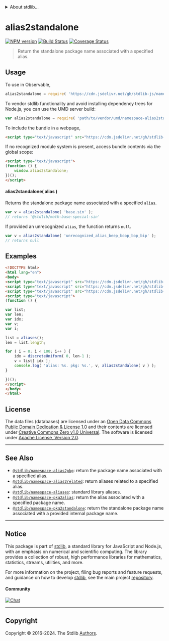 <!--

@license Apache-2.0

Copyright (c) 2021 The Stdlib Authors.

Licensed under the Apache License, Version 2.0 (the "License");
you may not use this file except in compliance with the License.
You may obtain a copy of the License at

   http://www.apache.org/licenses/LICENSE-2.0

Unless required by applicable law or agreed to in writing, software
distributed under the License is distributed on an "AS IS" BASIS,
WITHOUT WARRANTIES OR CONDITIONS OF ANY KIND, either express or implied.
See the License for the specific language governing permissions and
limitations under the License.

-->


<details>
  <summary>
    About stdlib...
  </summary>
  <p>We believe in a future in which the web is a preferred environment for numerical computation. To help realize this future, we've built stdlib. stdlib is a standard library, with an emphasis on numerical and scientific computation, written in JavaScript (and C) for execution in browsers and in Node.js.</p>
  <p>The library is fully decomposable, being architected in such a way that you can swap out and mix and match APIs and functionality to cater to your exact preferences and use cases.</p>
  <p>When you use stdlib, you can be absolutely certain that you are using the most thorough, rigorous, well-written, studied, documented, tested, measured, and high-quality code out there.</p>
  <p>To join us in bringing numerical computing to the web, get started by checking us out on <a href="https://github.com/stdlib-js/stdlib">GitHub</a>, and please consider <a href="https://opencollective.com/stdlib">financially supporting stdlib</a>. We greatly appreciate your continued support!</p>
</details>

# alias2standalone

[![NPM version][npm-image]][npm-url] [![Build Status][test-image]][test-url] [![Coverage Status][coverage-image]][coverage-url] <!-- [![dependencies][dependencies-image]][dependencies-url] -->

> Return the standalone package name associated with a specified alias.

<!-- Section to include introductory text. Make sure to keep an empty line after the intro `section` element and another before the `/section` close. -->

<section class="intro">

</section>

<!-- /.intro -->

<!-- Package usage documentation. -->



<section class="usage">

## Usage

To use in Observable,

```javascript
alias2standalone = require( 'https://cdn.jsdelivr.net/gh/stdlib-js/namespace-alias2standalone@umd/browser.js' )
```

To vendor stdlib functionality and avoid installing dependency trees for Node.js, you can use the UMD server build:

```javascript
var alias2standalone = require( 'path/to/vendor/umd/namespace-alias2standalone/index.js' )
```

To include the bundle in a webpage,

```html
<script type="text/javascript" src="https://cdn.jsdelivr.net/gh/stdlib-js/namespace-alias2standalone@umd/browser.js"></script>
```

If no recognized module system is present, access bundle contents via the global scope:

```html
<script type="text/javascript">
(function () {
    window.alias2standalone;
})();
</script>
```

#### alias2standalone( alias )

Returns the standalone package name associated with a specified `alias`.

```javascript
var v = alias2standalone( 'base.sin' );
// returns '@stdlib/math-base-special-sin'
```

If provided an unrecognized `alias`, the function returns `null`.

```javascript
var v = alias2standalone( 'unrecognized_alias_beep_boop_bop_bip' );
// returns null
```

</section>

<!-- /.usage -->

<!-- Package usage notes. Make sure to keep an empty line after the `section` element and another before the `/section` close. -->

<section class="notes">

</section>

<!-- /.notes -->

<!-- Package usage examples. -->

<section class="examples">

## Examples

<!-- TODO: better example -->

<!-- eslint no-undef: "error" -->

```html
<!DOCTYPE html>
<html lang="en">
<body>
<script type="text/javascript" src="https://cdn.jsdelivr.net/gh/stdlib-js/random-base-discrete-uniform@umd/browser.js"></script>
<script type="text/javascript" src="https://cdn.jsdelivr.net/gh/stdlib-js/namespace-aliases@umd/browser.js"></script>
<script type="text/javascript" src="https://cdn.jsdelivr.net/gh/stdlib-js/namespace-alias2standalone@umd/browser.js"></script>
<script type="text/javascript">
(function () {

var list;
var len;
var idx;
var v;
var i;

list = aliases();
len = list.length;

for ( i = 0; i < 100; i++ ) {
    idx = discreteUniform( 0, len-1 );
    v = list[ idx ];
    console.log( 'alias: %s. pkg: %s.', v, alias2standalone( v ) );
}

})();
</script>
</body>
</html>
```

</section>

<!-- /.examples -->

<!-- Section for describing a command-line interface. -->



<!-- Section to include cited references. If references are included, add a horizontal rule *before* the section. Make sure to keep an empty line after the `section` element and another before the `/section` close. -->

<section class="references">

</section>

<!-- /.references -->

<!-- <license> -->

## License

The data files (databases) are licensed under an [Open Data Commons Public Domain Dedication & License 1.0][pddl-1.0] and their contents are licensed under [Creative Commons Zero v1.0 Universal][cc0]. The software is licensed under [Apache License, Version 2.0][apache-license].

<!-- </license> -->

<!-- Section for related `stdlib` packages. Do not manually edit this section, as it is automatically populated. -->

<section class="related">

* * *

## See Also

-   <span class="package-name">[`@stdlib/namespace-alias2pkg`][@stdlib/namespace/alias2pkg]</span><span class="delimiter">: </span><span class="description">return the package name associated with a specified alias.</span>
-   <span class="package-name">[`@stdlib/namespace-alias2related`][@stdlib/namespace/alias2related]</span><span class="delimiter">: </span><span class="description">return aliases related to a specified alias.</span>
-   <span class="package-name">[`@stdlib/namespace-aliases`][@stdlib/namespace/aliases]</span><span class="delimiter">: </span><span class="description">standard library aliases.</span>
-   <span class="package-name">[`@stdlib/namespace-pkg2alias`][@stdlib/namespace/pkg2alias]</span><span class="delimiter">: </span><span class="description">return the alias associated with a specified package name.</span>
-   <span class="package-name">[`@stdlib/namespace-pkg2standalone`][@stdlib/namespace/pkg2standalone]</span><span class="delimiter">: </span><span class="description">return the standalone package name associated with a provided internal package name.</span>

</section>

<!-- /.related -->

<!-- Section for all links. Make sure to keep an empty line after the `section` element and another before the `/section` close. -->


<section class="main-repo" >

* * *

## Notice

This package is part of [stdlib][stdlib], a standard library for JavaScript and Node.js, with an emphasis on numerical and scientific computing. The library provides a collection of robust, high performance libraries for mathematics, statistics, streams, utilities, and more.

For more information on the project, filing bug reports and feature requests, and guidance on how to develop [stdlib][stdlib], see the main project [repository][stdlib].

#### Community

[![Chat][chat-image]][chat-url]

---

## Copyright

Copyright &copy; 2016-2024. The Stdlib [Authors][stdlib-authors].

</section>

<!-- /.stdlib -->

<!-- Section for all links. Make sure to keep an empty line after the `section` element and another before the `/section` close. -->

<section class="links">

[npm-image]: http://img.shields.io/npm/v/@stdlib/namespace-alias2standalone.svg
[npm-url]: https://npmjs.org/package/@stdlib/namespace-alias2standalone

[test-image]: https://github.com/stdlib-js/namespace-alias2standalone/actions/workflows/test.yml/badge.svg?branch=main
[test-url]: https://github.com/stdlib-js/namespace-alias2standalone/actions/workflows/test.yml?query=branch:main

[coverage-image]: https://img.shields.io/codecov/c/github/stdlib-js/namespace-alias2standalone/main.svg
[coverage-url]: https://codecov.io/github/stdlib-js/namespace-alias2standalone?branch=main

<!--

[dependencies-image]: https://img.shields.io/david/stdlib-js/namespace-alias2standalone.svg
[dependencies-url]: https://david-dm.org/stdlib-js/namespace-alias2standalone/main

-->

[chat-image]: https://img.shields.io/gitter/room/stdlib-js/stdlib.svg
[chat-url]: https://app.gitter.im/#/room/#stdlib-js_stdlib:gitter.im

[stdlib]: https://github.com/stdlib-js/stdlib

[stdlib-authors]: https://github.com/stdlib-js/stdlib/graphs/contributors

[cli-section]: https://github.com/stdlib-js/namespace-alias2standalone#cli
[cli-url]: https://github.com/stdlib-js/namespace-alias2standalone/tree/cli
[@stdlib/namespace-alias2standalone]: https://github.com/stdlib-js/namespace-alias2standalone/tree/main

[umd]: https://github.com/umdjs/umd
[es-module]: https://developer.mozilla.org/en-US/docs/Web/JavaScript/Guide/Modules

[deno-url]: https://github.com/stdlib-js/namespace-alias2standalone/tree/deno
[deno-readme]: https://github.com/stdlib-js/namespace-alias2standalone/blob/deno/README.md
[umd-url]: https://github.com/stdlib-js/namespace-alias2standalone/tree/umd
[umd-readme]: https://github.com/stdlib-js/namespace-alias2standalone/blob/umd/README.md
[esm-url]: https://github.com/stdlib-js/namespace-alias2standalone/tree/esm
[esm-readme]: https://github.com/stdlib-js/namespace-alias2standalone/blob/esm/README.md
[branches-url]: https://github.com/stdlib-js/namespace-alias2standalone/blob/main/branches.md

[pddl-1.0]: http://opendatacommons.org/licenses/pddl/1.0/

[cc0]: https://creativecommons.org/publicdomain/zero/1.0

[apache-license]: https://www.apache.org/licenses/LICENSE-2.0

<!-- <related-links> -->

[@stdlib/namespace/alias2pkg]: https://github.com/stdlib-js/namespace-alias2pkg/tree/umd

[@stdlib/namespace/alias2related]: https://github.com/stdlib-js/namespace-alias2related/tree/umd

[@stdlib/namespace/aliases]: https://github.com/stdlib-js/namespace-aliases/tree/umd

[@stdlib/namespace/pkg2alias]: https://github.com/stdlib-js/namespace-pkg2alias/tree/umd

[@stdlib/namespace/pkg2standalone]: https://github.com/stdlib-js/namespace-pkg2standalone/tree/umd

<!-- </related-links> -->

</section>

<!-- /.links -->
